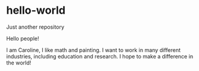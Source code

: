 # hello-world
Just another repository

Hello people!

I am Caroline, I like math and painting.
I want to work in many different industries, including education and research.
I hope to make a difference in the world!
